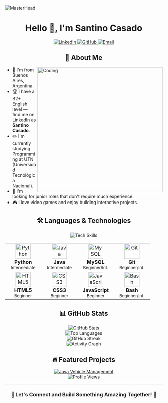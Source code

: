 ![MasterHead](https://camo.githubusercontent.com/3167026abe932fe28cb61a7308549da706bc1a8ee81a3cc3169ea75991d2e3d5/68747470733a2f2f692e6962622e636f2f6b3234343135622f4769746875622d42616e6e65722e676966)

<div align="center">
  <h1>Hello 👋, I'm Santino Casado</h1>

  <p>
    <a href="https://www.linkedin.com/in/santino-casado-1841902aa/" target="_blank">
      <img alt="LinkedIn" src="https://img.shields.io/badge/LinkedIn-0077B5?style=for-the-badge&logo=linkedin&logoColor=white" />
    </a>
    <a href="https://github.com/SantinoCasado" target="_blank">
      <img alt="GitHub" src="https://img.shields.io/badge/GitHub-181717?style=for-the-badge&logo=github&logoColor=white" />
    </a>
    <a href="mailto:santinocasado05@gmail.com">
      <img alt="Email" src="https://img.shields.io/badge/Email-D14836?style=for-the-badge&logo=gmail&logoColor=white" />
    </a>
  </p>
</div>

<h2 align="center"> 📌 About Me  </h2>
<img align="right" alt="Coding" width="400" src="https://user-images.githubusercontent.com/74038190/212749695-a6817c5a-a794-462b-afca-1b5ce7dd5e63.gif">

- 🚩 I'm from Buenos Aires, Argentina.  
- 🏆 I have a B2+ English level — find me on LinkedIn as **Santino Casado**.  
- ✏️ I'm currently studying Programming at UTN (Universidad Tecnológica Nacional).  
- 🤔 I'm looking for junior roles that don't require much experience.  
- 🎮 I love video games and enjoy building interactive projects.  

<h2 align="center">🛠️ Languages & Technologies</h2>

<div align="center">
  <img src="https://skillicons.dev/icons?i=python,java,mysql,git,html,css,js&theme=dark" alt="Tech Skills" />
</div>

<div align="center">
  <table>
    <tr>
      <td align="center" width="100">
        <img src="https://cdn.jsdelivr.net/gh/devicons/devicon/icons/python/python-original.svg" width="48" height="48" alt="Python" />
        <br><strong>Python</strong>
        <br><sub>Intermediate</sub>
      </td>
      <td align="center" width="100">
        <img src="https://cdn.jsdelivr.net/gh/devicons/devicon/icons/java/java-original.svg" width="48" height="48" alt="Java" />
        <br><strong>Java</strong>
        <br><sub>Intermediate</sub>
      </td>
      <td align="center" width="100">
        <img src="https://cdn.jsdelivr.net/gh/devicons/devicon/icons/mysql/mysql-original.svg" width="48" height="48" alt="MySQL" />
        <br><strong>MySQL</strong>
        <br><sub>Beginner/Int.</sub>
      </td>
      <td align="center" width="100">
        <img src="https://cdn.jsdelivr.net/gh/devicons/devicon/icons/git/git-original.svg" width="48" height="48" alt="Git" />
        <br><strong>Git</strong>
        <br><sub>Beginner/Int.</sub>
      </td>
    </tr>
    <tr>
      <td align="center" width="100">
        <img src="https://cdn.jsdelivr.net/gh/devicons/devicon/icons/html5/html5-original.svg" width="48" height="48" alt="HTML5" />
        <br><strong>HTML5</strong>
        <br><sub>Beginner</sub>
      </td>
      <td align="center" width="100">
        <img src="https://cdn.jsdelivr.net/gh/devicons/devicon/icons/css3/css3-original.svg" width="48" height="48" alt="CSS3" />
        <br><strong>CSS3</strong>
        <br><sub>Beginner</sub>
      </td>
      <td align="center" width="100">
        <img src="https://cdn.jsdelivr.net/gh/devicons/devicon/icons/javascript/javascript-original.svg" width="48" height="48" alt="JavaScript" />
        <br><strong>JavaScript</strong>
        <br><sub>Beginner</sub>
      </td>
      <td align="center" width="100">
        <img src="https://cdn.jsdelivr.net/gh/devicons/devicon/icons/bash/bash-original.svg" width="48" height="48" alt="Bash" />
        <br><strong>Bash</strong>
        <br><sub>Beginner/Int.</sub>
      </td>
    </tr>
  </table>
</div>

<h2 align="center">📊 GitHub Stats</h2>

<div align="center">
  <img src="https://github-readme-stats.vercel.app/api?username=SantinoCasado&show_icons=true&theme=radical&hide_border=true" alt="GitHub Stats" />
</div>

<div align="center">
  <img src="https://github-readme-stats.vercel.app/api/top-langs/?username=SantinoCasado&layout=compact&theme=radical&hide_border=true" alt="Top Languages" />
</div>

<div align="center">
  <img src="https://streak-stats.demolab.com/?user=SantinoCasado&theme=radical&hide_border=true" alt="GitHub Streak" />
</div>

<div align="center">
  <img src="https://github-readme-activity-graph.vercel.app/graph?username=SantinoCasado&theme=react-dark&hide_border=true" alt="Activity Graph" />
</div>

<h2 align="center">🔥 Featured Projects</h2>

<div align="center">
  <a href="https://github.com/SantinoCasado/Casado.Santino.Final.Java.2024">
    <img src="https://github-readme-stats.vercel.app/api/pin/?username=SantinoCasado&repo=Casado.Santino.Final.Java.2024&theme=radical&hide_border=true" alt="Java Vehicle Management" />
  </a>
</div>

<div align="center">
  <img src="https://komarev.com/ghpvc/?username=SantinoCasado&style=for-the-badge&color=red" alt="Profile Views" />
</div>

---

<div align="center">
  <h3>💫 Let's Connect and Build Something Amazing Together! 💫</h3>
</div>

